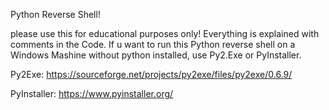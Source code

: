 Python Reverse Shell!

please use this for educational purposes only!
Everything is explained with comments in the Code.
If u want to run this Python reverse shell on a Windows Mashine without python installed, use Py2.Exe or PyInstaller.


Py2Exe: https://sourceforge.net/projects/py2exe/files/py2exe/0.6.9/

PyInstaller: https://www.pyinstaller.org/
